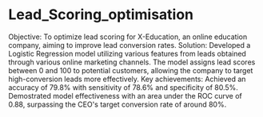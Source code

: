 # Lead_Scoring_optimisation
Objective: To optimize lead scoring for X-Education, an online education company, aiming to improve lead conversion rates.
Solution: Developed a Logistic Regression model utilizing various features from leads obtained through various online marketing channels. The model assigns lead scores between 0 and 100 to potential customers, allowing the company to target high-conversion leads more effectively.
Key achievements: Achieved an accuracy of 79.8% with sensitivity of 78.6% and specificity of 80.5%. Demostrated model effectiveness with an area under the ROC curve of 0.88, surpassing the CEO's target conversion rate of around 80%.

